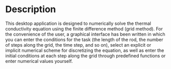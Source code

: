 # Description

This desktop application is designed to numerically solve the thermal conductivity equation using the finite difference method (grid method). For the convenience of the user, a graphical interface has been written in which you can enter the conditions for the task (the length of the rod, the number of steps along the grid, the time step, and so on), select an explicit or implicit numerical scheme for discretizing the equation, as well as enter the initial conditions at each step along the grid through predefined functions or enter numerical values yourself.